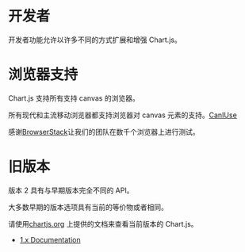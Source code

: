 # 开发者

开发者功能允许以许多不同的方式扩展和增强 Chart.js。

# 浏览器支持

Chart.js 支持所有支持 canvas 的浏览器。

所有现代和主流移动浏览器都支持浏览器对 canvas 元素的支持。[CanIUse](http://caniuse.com/#feat=canvas)

感谢[BrowserStack](https://browserstack.com)让我们的团队在数千个浏览器上进行测试。

# 旧版本

版本 2 具有与早期版本完全不同的 API。

大多数早期的版本选项具有当前的等价物或者相同。

请使用[chartjs.org](http://www.chartjs.org/docs/) 上提供的文档来查看当前版本的 Chart.js。

- [1.x Documentation](https://github.com/chartjs/Chart.js/tree/v1.1.1/docs)

